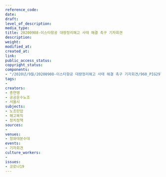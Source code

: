 ```yaml
---
reference_code: 
date: 
draft: 
level_of_description: 
media_type: 
title: 20200908-이스타항공 대량정리해고 사태 해결 촉구 기자회견
description: 
weight: 
modified_at: 
created_at: 
link: 
public_access_status: 
copyright_status: 
components:
- "/2020년/9월/20200908-이스타항공 대량정리해고 사태 해결 촉구 기자회견/960_PIG2976.jpg"
tags:
- 
creators:
- 총연맹
- 공공운수노조
- 서울시
subjects:
- 노조탄압
- 해고복직
- 정치정책
sources:
- 
venues:
- 청와대분수대
events:
- 기자회견
culture_workers:
- 
issues:
- 코로나19
---
```

